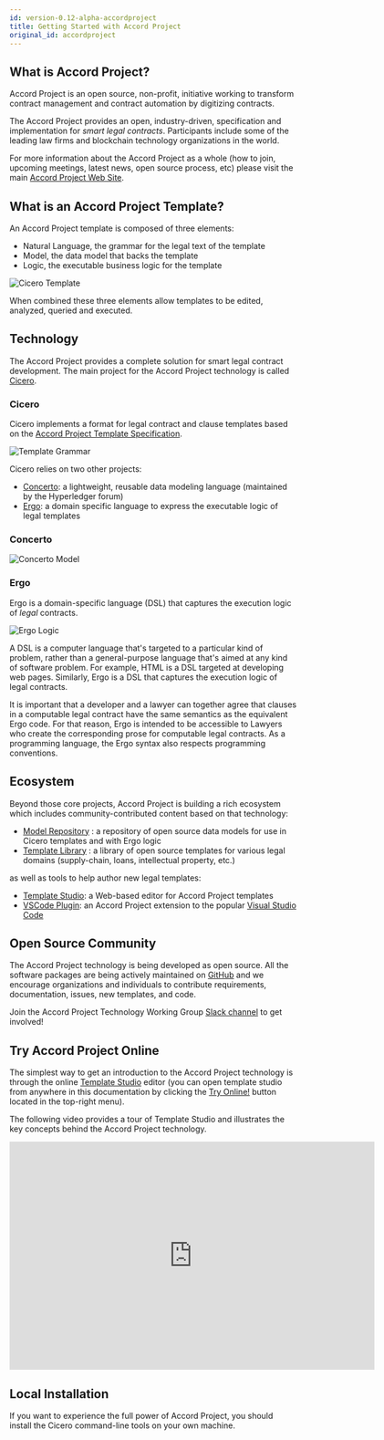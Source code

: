 ```yaml
---
id: version-0.12-alpha-accordproject
title: Getting Started with Accord Project
original_id: accordproject
---
```


## What is Accord Project?

Accord Project is an open source, non-profit, initiative working to transform contract management and contract automation by digitizing contracts. 

The Accord Project provides an open, industry-driven, specification and implementation for _smart legal contracts_. Participants include some of the leading law firms and blockchain technology organizations in the world.

For more information about the Accord Project as a whole (how to join, upcoming meetings, latest news, open source process, etc) please visit the main [Accord Project Web Site](https:www.accordproject.org).

## What is an Accord Project Template?

An Accord Project template is composed of three elements: 

- Natural Language, the grammar for the legal text of the template
- Model, the data model that backs the template 
- Logic, the executable business logic for the template

![Cicero Template](assets/template.png)

When combined these three elements allow templates to be edited, analyzed, queried and executed.

## Technology

The Accord Project provides a complete solution for smart legal contract development. The main project for the Accord Project technology is called [Cicero](https://github.com/accordproject/cicero).

### Cicero

Cicero implements a format for legal contract and clause templates based on the [Accord Project Template Specification](accordproject-specification).

![Template Grammar](/docs/assets/grammar.png)

Cicero relies on two other projects:
- [Concerto](https://github.com/hyperledger/composer-concerto): a lightweight, reusable data modeling language (maintained by the Hyperledger forum)
- [Ergo](https://github.com/accordproject/ergo): a domain specific language to express the executable logic of legal templates

### Concerto

![Concerto Model](/img/model-vscode.png)

### Ergo

Ergo is a domain-specific language (DSL) that captures the execution logic of *legal* contracts. 

![Ergo Logic](/img/ergo-vscode.png)

A DSL is a computer language that's targeted to a particular kind of problem, rather than a general-purpose language that's aimed at any kind of software problem. For example, HTML is a DSL targeted at developing web pages. Similarly, Ergo is a DSL that captures the execution logic of legal contracts.

It is important that a developer and a lawyer can together agree that clauses in a computable legal contract have the same semantics as the equivalent Ergo code. For that reason, Ergo is intended to be accessible to Lawyers who create the corresponding prose for computable legal contracts. As a programming language, the Ergo syntax also respects programming conventions.

## Ecosystem

Beyond those core projects, Accord Project is building a rich ecosystem which includes community-contributed content based on that technology:

- [Model Repository](https://models.accordproject.org/) : a repository of open source data models for use in Cicero templates and with Ergo logic
- [Template Library](https://templates.accordproject.org/) : a library of open source templates for various legal domains (supply-chain, loans, intellectual property, etc.)

as well as tools to help author new legal templates:

- [Template Studio](https://studio.accordproject.org/): a Web-based editor for Accord Project templates
- [VSCode Plugin](https://marketplace.visualstudio.com/items?itemName=accordproject.accordproject-vscode-plugin): an Accord Project extension to the popular [Visual Studio Code](https://visualstudio.microsoft.com/)

## Open Source Community

The Accord Project technology is being developed as open source. All the software packages are being actively maintained on [GitHub](https://github.com/accordproject) and we encourage organizations and individuals to contribute requirements, documentation, issues, new templates, and code.

Join the Accord Project Technology Working Group <a href="https://docs.google.com/forms/d/e/1FAIpQLScmPLO6vflTKFTRTJXiopCjGEvS5mMeH-ZlBnuStiQ3U4k19A/viewform">Slack channel</a> to get involved!

## Try Accord Project Online

The simplest way to get an introduction to the Accord Project technology is through the online [Template Studio](https://studio.accordproject.org) editor (you can open template studio from anywhere in this documentation by clicking the [Try Online!](https://studio.accordproject.org) button located in the top-right menu).

The following video provides a tour of Template Studio and illustrates the key concepts behind the Accord Project technology.

<iframe src="https://player.vimeo.com/video/328933628" width="640" height="400" frameborder="0" allow="autoplay; fullscreen" allowfullscreen></iframe>

## Local Installation

If you want to experience the full power of Accord Project, you should install the Cicero command-line tools on your own machine.

